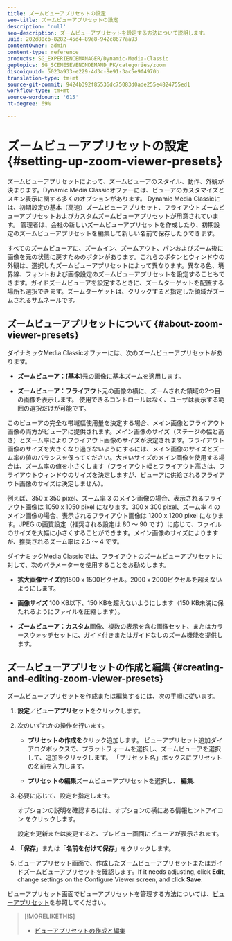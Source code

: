 ```yaml
---
title: ズームビューアプリセットの設定
seo-title: ズームビューアプリセットの設定
description: 'null'
seo-description: ズームビューアプリセットを設定する方法について説明します。
uuid: 202d80cb-8282-45d4-89e8-942c8677aa93
contentOwner: admin
content-type: reference
products: SG_EXPERIENCEMANAGER/Dynamic-Media-Classic
geptopics: SG_SCENESEVENONDEMAND_PK/categories/zoom
discoiquuid: 5023a933-e229-4d3c-8e91-3ac5e9f4970b
translation-type: tm+mt
source-git-commit: 9424b392f85536dc75083d0ade255e4824755ed1
workflow-type: tm+mt
source-wordcount: '615'
ht-degree: 69%

---
```



# ズームビューアプリセットの設定{#setting-up-zoom-viewer-presets}

ズームビューアプリセットによって、ズームビューアのスタイル、動作、外観が決まります。Dynamic Media Classicオファーには、ビューアのカスタマイズとスキン表示に関する多くのオプションがあります。 Dynamic Media Classicには、初期設定の基本（高速）ズームビューアプリセット、フライアウトズームビューアプリセットおよびカスタムズームビューアプリセットが用意されています。 管理者は、会社の新しいズームビューアプリセットを作成したり、初期設定のズームビューアプリセットを編集して新しい名前で保存したりできます。

すべてのズームビューアに、ズームイン、ズームアウト、パンおよびズーム後に画像を元の状態に戻すためのボタンがあります。これらのボタンとウィンドウの外観は、選択したズームビューアプリセットによって異なります。異なる色、境界線、フォントおよび画像設定のズームビューアプリセットを設定することもできます。ガイドズームビューアを設定するときに、ズームターゲットを配置する場所も選択できます。ズームターゲットは、クリックすると指定した領域がズームされるサムネールです。

## ズームビューアプリセットについて {#about-zoom-viewer-presets}

ダイナミックMedia Classicオファーには、次のズームビューアプリセットがあります。

* **ズームビューア：[基本**]元の画像に基本ズームを適用します。

* **ズームビューア：フライアウト**&#x200B;元の画像の横に、ズームされた領域の2つ目の画像を表示します。 使用できるコントロールはなく、ユーザは表示する範囲の選択だけが可能です。

このビューアの完全な帯域幅使用量を決定する場合、メイン画像とフライアウト画像の両方がビューアに提供されます。メイン画像のサイズ（ステージの幅と高さ）とズーム率によりフライアウト画像のサイズが決定されます。フライアウト画像のサイズを大きくなり過ぎないようにするには、メイン画像のサイズとズーム率の値のバランスを保ってください。大きいサイズのメイン画像を使用する場合は、ズーム率の値を小さくします（フライアウト幅とフライアウト高さは、フライアウトウィンドウのサイズを決定しますが、ビューアに供給されるフライアウト画像のサイズは決定しません）。

例えば、350 x 350 pixel、ズーム率 3 のメイン画像の場合、表示されるフライアウト画像は 1050 x 1050 pixel になります。300 x 300 pixel、ズーム率 4 のメイン画像の場合、表示されるフライアウト画像は 1200 x 1200 pixel になります。JPEG の画質設定（推奨される設定は 80 ～ 90 です）に応じて、ファイルのサイズを大幅に小さくすることができます。メイン画像のサイズによりますが、推奨されるズーム率は 2.5 ～ 4 です。

ダイナミックMedia Classicでは、フライアウトのズームビューアプリセットに対して、次のパラメーターを使用することをお勧めします。

* **拡大画像サイズ**&#x200B;約1500 x 1500ピクセル。2000 x 2000ピクセルを超えないようにします。

* **画像サイズ** 100 KB以下、150 KBを超えないようにします（150 KB未満に保たれるようにファイルを圧縮します）。

* **ズームビューア：カスタム**&#x200B;画像、複数の表示を含む画像セット、またはカラースウォッチセットに、ガイド付きまたはガイドなしのズーム機能を提供します。

## ズームビューアプリセットの作成と編集 {#creating-and-editing-zoom-viewer-presets}

ズームビューアプリセットを作成または編集するには、次の手順に従います。

1. **設定**／**ビューアプリセット**&#x200B;をクリックします。
1. 次のいずれかの操作を行います。

   * **プリセットの作成を**&#x200B;クリック追加します。 ビューアプリセット追加ダイアログボックスで、プラットフォームを選択し、ズームビューアを選択して、追加をクリックします。 「プリセット名」ボックスにプリセットの名前を入力します。

   * **プリセットの編集**&#x200B;ズームビューアプリセットを選択し、 
**編集**.

1. 必要に応じて、設定を指定します。

   オプションの説明を確認するには、オプションの横にある情報ヒントアイコン  をクリックします。

   設定を更新または変更すると、プレビュー画面にビューアが表示されます。

1. 「**保存**」または「**名前を付けて保存**」をクリックします。
1. ビューアプリセット画面で、作成したズームビューアプリセットまたはガイドズームビューアプリセットを確認します。If it needs adjusting, click **Edit**, change settings on the Configure Viewer screen, and click **Save**.

ビューアプリセット画面でビューアプリセットを管理する方法については、[ビューアプリセット](application-setup.md#viewer_presets)を参照してください。

>[!MORELIKETHIS]
>
>* [ビューアプリセットの作成と編集](application-setup.md#adding_and_editing_viewer_presets)

